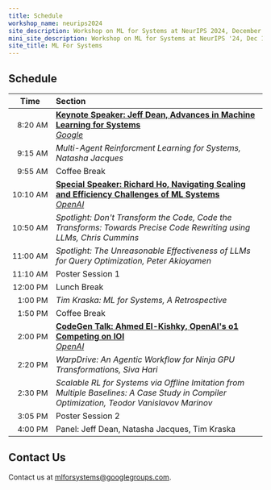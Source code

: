 ```yaml
---
title: Schedule
workshop_name: neurips2024
site_description: Workshop on ML for Systems at NeurIPS 2024, December 15, Vancouver Convention Center
mini_site_description: Workshop on ML for Systems at NeurIPS '24, Dec 15
site_title: ML For Systems
---
```

<div class="schedule_section">
  <div class="inner clearfix">
    <section class="main-content">
      <h2>Schedule</h2>
      <table class="schedule-table">
        <thead>
          <tr>
            <th style="text-align: center; white-space: nowrap;">Time</th>
            <th style="text-align: left">Section</th>
          </tr>
        </thead>
        <tbody>
          <tr>
          <td style="text-align: right; white-space: nowrap; font-size: 15px;">8:20 AM</td>
			    <td style="text-align: left"><a href="#dean_talk"><b>Keynote Speaker: Jeff Dean, Advances in Machine Learning for Systems </b><br/><i>Google</i></a></td>
          </tr>
          <tr>
            <td style="text-align: right; white-space: nowrap; font-size: 15px;">9:15 AM</td>
            <td style="text-align: left"><i>Multi-Agent Reinforcment Learning for Systems, Natasha Jacques</i></td>
          </tr>
          <tr>
            <td style="text-align: right; white-space: nowrap; font-size: 15px;">9:55 AM</td>
            <td style="text-align: left">Coffee Break<br/></td>
          </tr>
          <tr>
            <td style="text-align: right; white-space: nowrap; font-size: 15px;">10:10 AM</td>
			<td style="text-align: left"><a href="#richardho_talk"><b>Special Speaker: Richard Ho, Navigating Scaling and Efficiency Challenges of ML Systems </b><br/><i>OpenAI</i></a></td>
          </tr>
			<tr>
            <td style="text-align: right; white-space: nowrap; font-size: 15px;">10:50 AM</td>
            <td style="text-align: left"><i>Spotlight: Don't Transform the Code, Code the Transforms: Towards Precise Code Rewriting using LLMs, Chris Cummins</i></td>
          </tr>
          <tr>
            <td style="text-align: right; white-space: nowrap; font-size: 15px;">11:00 AM</td>
            <td style="text-align: left"><i>Spotlight: The Unreasonable Effectiveness of LLMs for Query Optimization, Peter Akioyamen</i></td>
          </tr>
		  <tr>
            <td style="text-align: right; white-space: nowrap; font-size: 15px;">11:10 AM</td>
            <td style="text-align: left">Poster Session 1 <br/></td>
      </tr>
      <tr>
            <td style="text-align: right; white-space: nowrap; font-size: 15px;">12:00 PM</td>
            <td style="text-align: left">Lunch Break<br/></td>
      </tr>
      <tr>
            <td style="text-align: right; white-space: nowrap; font-size: 15px;">1:00 PM </td>
            <td style="text-align: left"><i>Tim Kraska: ML for Systems, A Retrospective</i></td>
      </tr>
      <tr>
            <td style="text-align: right; white-space: nowrap; font-size: 15px;">1:50 PM</td>
            <td style="text-align: left">Coffee Break<br/></td>
      </tr>
		  <tr>
        <td style="text-align: right; white-space: nowrap; font-size: 15px;">2:00 PM</td>
			  <td style="text-align: left"><a href="#ahmed_talk"><b>CodeGen Talk: Ahmed El-Kishky, OpenAI's o1 Competing on IOI</b><br/><i>OpenAI</i></a></td>
      </tr>
		  <tr>
        <td style="text-align: right; white-space: nowrap; font-size: 15px;">2:20 PM</td>
        <td style="text-align: left"><i>WarpDrive: An Agentic Workflow for Ninja GPU Transformations, Siva Hari</i></td>
      </tr>
      <tr>
        <td style="text-align: right; white-space: nowrap; font-size: 15px;">2:30 PM</td>
        <td style="text-align: left"><i>Scalable RL for Systems via Offline Imitation from Multiple Baselines: A Case Study in Compiler Optimization, Teodor Vanislavov Marinov</i></td>
      </tr>
      <tr>
        <td style="text-align: right; white-space: nowrap; font-size: 15px;">3:05 PM</td>
        <td style="text-align: left">Poster Session 2<br/></td>
      </tr>
		  <tr>
          <td style="text-align: right; white-space: nowrap; font-size: 15px;">4:00 PM</td>
          <td style="text-align: left">Panel: Jeff Dean, Natasha Jacques, Tim Kraska </td>
        </tr>
        </tbody>
      </table>
    </section>
  </div>
</div>
<div class="contact-us-section">
    <div class="inner clearfix">
        <section class="main-content">
            <h2>Contact Us</h2>
            <p>
                Contact us at <a href="mailto:mlforsystems@googlegroups.com">mlforsystems@googlegroups.com</a>.
            </p>
        </section>
    </div>
</div>

